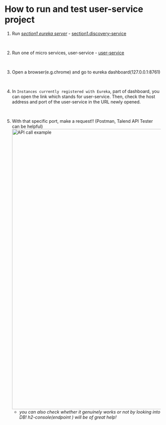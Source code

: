 # How to run and test user-service project


1. Run <u>_section1 eureka server_</u> - [section1.discovery-service](https://github.com/jihyunhillpark/spring-cloud-practice-repo/tree/main/service-discovery/discovery-service)
</br>

2. Run one of micro services, user-service - [user-service](https://github.com/jihyunhillpark/spring-cloud-practice-repo/tree/main/e-commerce-practice/user-service)
</br>

3. Open a browser(e.g.chrome) and go to eureka dashboard(127.0.0.1:8761)
</br>

4. In `Instances currently registered with Eureka`, part of dashboard, you can open the link which stands for user-service. Then, check the host address and port of the user-service in the URL newly opened.  
</br>

5. With that specific port, make a request!! (Postman, Talend API Tester can be helpful)   
   <img width="902" alt="API call example" src="https://github.com/jihyunhillpark/spring-cloud-practice-repo/assets/29705409/d6b34ca1-5c62-4252-adbd-8af620cd0ba1">
   * _you can also check whether it genuinely works or not by looking into DB! h2-console(endpoint ) will be of great help!_
